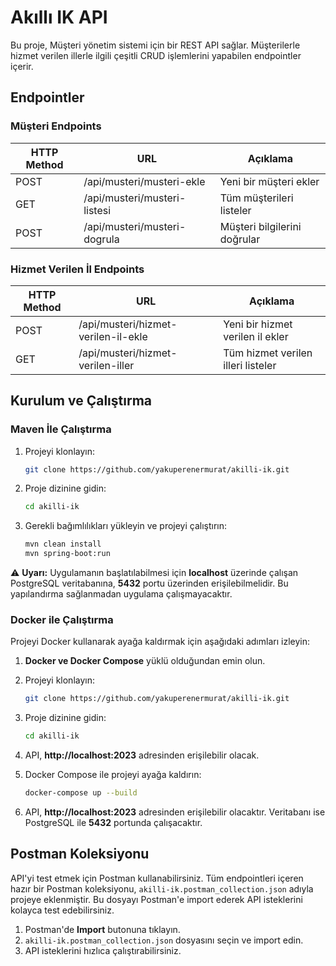 # Akıllı IK API

Bu proje, Müşteri yönetim sistemi için bir REST API sağlar. Müşterilerle hizmet verilen illerle ilgili çeşitli CRUD işlemlerini yapabilen endpointler içerir.

## Endpointler

### Müşteri Endpoints

| HTTP Method | URL                            | Açıklama                                         |
|-------------|---------------------------------|--------------------------------------------------|
| POST        | /api/musteri/musteri-ekle       | Yeni bir müşteri ekler                           |
| GET         | /api/musteri/musteri-listesi    | Tüm müşterileri listeler                         |
| POST        | /api/musteri/musteri-dogrula    | Müşteri bilgilerini doğrular                     |

### Hizmet Verilen İl Endpoints

| HTTP Method | URL                              | Açıklama                                        |
|-------------|-----------------------------------|-------------------------------------------------|
| POST        | /api/musteri/hizmet-verilen-il-ekle | Yeni bir hizmet verilen il ekler                |
| GET         | /api/musteri/hizmet-verilen-iller  | Tüm hizmet verilen illeri listeler              |

## Kurulum ve Çalıştırma

### Maven İle Çalıştırma

1. Projeyi klonlayın:
    ```bash
    git clone https://github.com/yakuperenermurat/akilli-ik.git
    ```

2. Proje dizinine gidin:
    ```bash
    cd akilli-ik
    ```

3. Gerekli bağımlılıkları yükleyin ve projeyi çalıştırın:
    ```bash
    mvn clean install
    mvn spring-boot:run
    ```

⚠️ **Uyarı:** Uygulamanın başlatılabilmesi için **localhost** üzerinde çalışan PostgreSQL veritabanına, **5432** portu üzerinden erişilebilmelidir. Bu yapılandırma sağlanmadan uygulama çalışmayacaktır.

### Docker ile Çalıştırma

Projeyi Docker kullanarak ayağa kaldırmak için aşağıdaki adımları izleyin:

1. **Docker ve Docker Compose** yüklü olduğundan emin olun.

2. Projeyi klonlayın:
    ```bash
    git clone https://github.com/yakuperenermurat/akilli-ik.git
    ```

3. Proje dizinine gidin:
    ```bash
    cd akilli-ik
    ```

4. API, **http://localhost:2023** adresinden erişilebilir olacak.

5. Docker Compose ile projeyi ayağa kaldırın:
    ```bash
    docker-compose up --build
    ```

6. API, **http://localhost:2023** adresinden erişilebilir olacaktır. Veritabanı ise PostgreSQL ile **5432** portunda çalışacaktır.

## Postman Koleksiyonu

API'yi test etmek için Postman kullanabilirsiniz. Tüm endpointleri içeren hazır bir Postman koleksiyonu, `akilli-ik.postman_collection.json` adıyla projeye eklenmiştir. Bu dosyayı Postman'e import ederek API isteklerini kolayca test edebilirsiniz.

1. Postman'de **Import** butonuna tıklayın.
2. `akilli-ik.postman_collection.json` dosyasını seçin ve import edin.
3. API isteklerini hızlıca çalıştırabilirsiniz.